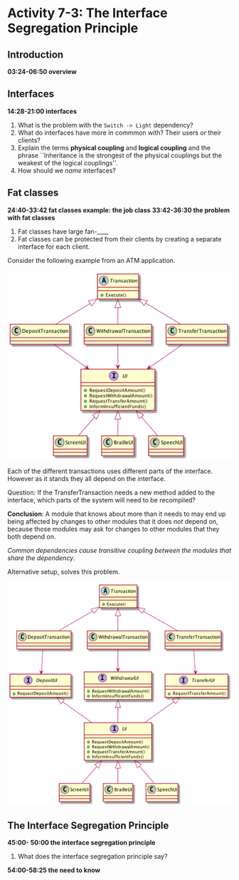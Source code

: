 # Activity 7-3: The Interface Segregation Principle

## Introduction

**03:24-06:50    overview**

## Interfaces

**14:28-21:00    interfaces**

1. What is the problem with the `Switch -> Light` dependency?
2. What do interfaces have more in commmon with? Their users *or* their clients?
3. Explain the terms **physical coupling** and **logical coupling** and the phrase ``Inheritance is the strongest of the physical couplings but the weakest of the logical couplings''.
4. How should we *name* interfaces?

## Fat classes

**24:40-33:42  fat classes example: the job class**
**33:42-36:30 the problem with fat classes**

1. Fat classes have large fan-____
2. Fat classes can be protected from their clients by creating a separate interface for each client.

Consider the following example from an ATM application.

![](../images/fatClassesATMExample.png)

Each of the different transactions uses different parts of the interface. However as it stands they all depend on the interface.

Question: If the TransferTransaction needs a new method added to the interface, which parts of the system will need to be recompiled?

**Conclusion**: A module that knows about more than it needs to may end up being affected by changes to other modules that it does *not* depend on, because those modules may ask for changes to other modules that they both depend on.

*Common dependencies cause transitive coupling between the modules that share the dependency*.

Alternative setup, solves this problem.

![](../images/fatClassesAtmExampleSegregated.png)

## The Interface Segregation Principle

**45:00- 50:00 the interface segregation principle**

1. What does the interface segregation principle say?

**54:00-58:25 the need to know**
